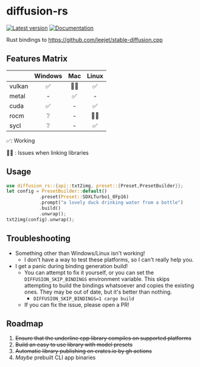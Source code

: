 # diffusion-rs

[![Latest version](https://img.shields.io/crates/v/diffusion-rs.svg)](https://crates.io/crates/diffusion-rs)
[![Documentation](https://docs.rs/diffusion-rs/badge.svg)](https://docs.rs/diffusion-rs)

Rust bindings to <https://github.com/leejet/stable-diffusion.cpp>

## Features Matrix

| | Windows | Mac | Linux |
| --- | :---: | :---: | :---: |
|vulkan| ✅️ | ⛓️‍💥 | ✅️ |
|metal| - | ✅️ | - |
|cuda| ✅️ | - | ✅️ |
|rocm| ❔️ | - | ⛓️‍💥 |
|sycl| ❔️ | - | ✅️ |

✅️: Working

⛓️‍💥 : Issues when linking libraries

## Usage

``` rust no_run
use diffusion_rs::{api::txt2img, preset::{Preset,PresetBuilder}};
let config = PresetBuilder::default()
            .preset(Preset::SDXLTurbo1_0Fp16)
            .prompt("a lovely duck drinking water from a bottle")
            .build()
            .unwrap();
txt2img(config).unwrap();
```

## Troubleshooting

* Something other than Windows/Linux isn't working!
  * I don't have a way to test these platforms, so I can't really help you.
* I get a panic during binding generation build!
  * You can attempt to fix it yourself, or you can set the `DIFFUSION_SKIP_BINDINGS` environment variable.
      This skips attempting to build the bindings whatsoever and copies the existing ones. They may be out of date,
      but it's better than nothing.
    * `DIFFUSION_SKIP_BINDINGS=1 cargo build`
  * If you can fix the issue, please open a PR!

## Roadmap

1. ~~Ensure that the underline cpp library compiles on supported platforms~~
2. ~~Build an easy to use library with model presets~~
3. ~~Automatic library publishing on crates.io by gh actions~~
4. _Maybe_ prebuilt CLI app binaries
